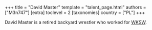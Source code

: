 +++
title = "David Master"
template = "talent_page.html"
authors = ["M3n747"]
[extra]
toclevel = 2
[taxonomies]
country = ["PL"]
+++

David Master is a retired backyard wrestler who worked for [WKSW](@/o/wksw.md).
